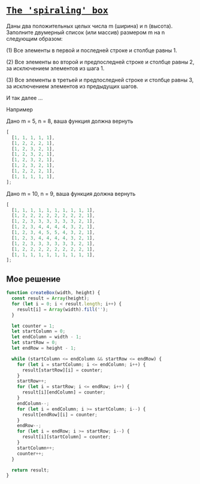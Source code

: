 # [`The 'spiraling' box`](../../index.md)

Даны два положительных целых числа m (ширина) и n (высота). Заполните двумерный список (или массив) размером m на n следующим образом:

(1) Все элементы в первой и последней строке и столбце равны 1.

(2) Все элементы во второй и предпоследней строке и столбце равны 2, за исключением элементов из шага 1.

(3) Все элементы в третьей и предпоследней строке и столбце равны 3, за исключением элементов из предыдущих шагов.

И так далее ...

Например

Дано m = 5, n = 8, ваша функция должна вернуть

```js
[
  [1, 1, 1, 1, 1],
  [1, 2, 2, 2, 1],
  [1, 2, 3, 2, 1],
  [1, 2, 3, 2, 1],
  [1, 2, 3, 2, 1],
  [1, 2, 3, 2, 1],
  [1, 2, 2, 2, 1],
  [1, 1, 1, 1, 1],
];
```

Дано m = 10, n = 9, ваша функция должна вернуть

```js
[
  [1, 1, 1, 1, 1, 1, 1, 1, 1, 1],
  [1, 2, 2, 2, 2, 2, 2, 2, 2, 1],
  [1, 2, 3, 3, 3, 3, 3, 3, 2, 1],
  [1, 2, 3, 4, 4, 4, 4, 3, 2, 1],
  [1, 2, 3, 4, 5, 5, 4, 3, 2, 1],
  [1, 2, 3, 4, 4, 4, 4, 3, 2, 1],
  [1, 2, 3, 3, 3, 3, 3, 3, 2, 1],
  [1, 2, 2, 2, 2, 2, 2, 2, 2, 1],
  [1, 1, 1, 1, 1, 1, 1, 1, 1, 1],
];
```

## Мое решение

```js
function createBox(width, height) {
  const result = Array(height);
  for (let i = 0; i < result.length; i++) {
    result[i] = Array(width).fill('');
  }

  let counter = 1;
  let startColumn = 0;
  let endColumn = width - 1;
  let startRow = 0;
  let endRow = height - 1;

  while (startColumn <= endColumn && startRow <= endRow) {
    for (let i = startColumn; i <= endColumn; i++) {
      result[startRow][i] = counter;
    }
    startRow++;
    for (let i = startRow; i <= endRow; i++) {
      result[i][endColumn] = counter;
    }
    endColumn--;
    for (let i = endColumn; i >= startColumn; i--) {
      result[endRow][i] = counter;
    }
    endRow--;
    for (let i = endRow; i >= startRow; i--) {
      result[i][startColumn] = counter;
    }
    startColumn++;
    counter++;
  }

  return result;
}
```
